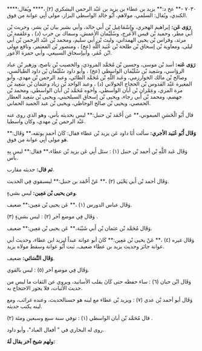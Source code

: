 ٧٠٣٠ -** عخ د:** يزيد بن عطاء بن يزيد بن عَبْد الرحمن اليشكري (٢) ،**** ويُقال:**** الكندي، ويُقال: السلمي، مولاهم، أَبُو خالد الواسطي البزاز، مولى أَبِي عوانة من فوق.

**رَوَى عَن:** إبراهيم الهجري، وإِسْمَاعِيل بْن أَبي خالد، وأبي بشير بيان بْن بشر، وحريث بْن أَبي مطر، وحميد بْن قيس الأعرج، وسُلَيْمان الأعمش، وسماك بن حرب (د) ، وعلقمة بْن مرثد، وفراس بْن يحيى الهمداني، وليث بْن أَبي سليم، ومحمد بْن عَبْد الرحمن بْن أَبي ليلى، ومعاوية بْن إسحاق بْن طلحة بْن عُبَيد اللَّهِ (عخ) ، ومنصور بْن المعتمر، ونافع مولى ابْن عُمَر، وأبيإسحاق السبيعي، وأبي حمزة الأَعور.

**رَوَى عَنه:** أسد بْن موسى، وحسين بْن مُحَمَّد المروذي، والخصيب بْن ناصح، وزهير بْن عباد الرؤاسي، وسَعِيد بْن سُلَيْمان الواسطي (عخ) ، وأبو داود سُلَيْمان بْن داود الطيالسي، وصالح بْن مالك الخوارزمي، وعَبد اللَّهِ بْن مُحَمَّد الطائي، وعبد الرحمن بْن مهدي، وأبو المغيرة عَبْد القدوس بْن الحجاج الخولاني (د) ، وعبد الواحد بْن زياد وعثمان بْن سَعِيد بْن مرة المري، وعِمْران بْن أبان الواسطي، وأخوه مُحَمَّد بْن أبان الواسطي، ومحمد بْن جهضم، ومحمد بْن أَبي رجاء، ويحيى بْن إسحاق السيلحيني، ويحيى بْن سَعِيد العطار الحمصي، ويحيى بْن صالح الوحاظي، ويحيى بْن عبد الحميد الحماني.

قال أَبُو الْحَسَنِ الميموني،** عن أَحْمَد بْن حنبل:** ليس بحديثه بأس، وهو الذي روى عنه عَبْد الرحمن بْن مهدي، وكان واسطيا.

**وَقَال أَبُو عُبَيد الأجري:** سألت أَبَا داود عَن يزيد بْن عطاء فقال: كَانَ أحمد يوثقه،** وَقَال:** هو مولى أَبِي عوانة من فوق.

وَقَال عَبد اللَّهِ بْن أحمد بْن حنبل (١) : سئل أَبِي عَن يزيد بْن عطاء،** فقال:** ليس بِهِ بأس.

**ثم قال:** حديثه مقارب.

وَقَال أحمد بْن أَبي يَحْيَى (٢) ،** عَنْ أَحْمَد بن حنبل:** ليسبقوي فِي الحديث.

**وعن يحيى بْن مَعِين:** ليس بشيءٍ.

وَقَال عباس الدورس (١) ،** عَن يحيى بْن مَعِين:** ضعيف.

وَقَال فِي موضع آخر (٢) : ليس بشيءٍ (٣) .

وَقَال مُحَمَّد بْن عثمان بْن أَبي شَيْبَة،** عَن يحيى بْن مَعِين:** ضعيف.

وَقَال غيره (٤) ،** عَنْ يحيى بْن مَعِين:** كَانَ أبو عوانة عبداً ليزيد ابن عطاء، وحديث أبي عوانة جائز وحديث يزيد بن عطاء ضعيف، ثبت أَبُو عوانة وسقط مولاه يزيد.

**وَقَال النَّسَائي:** ضعيف.

وَقَال فِي موضع آخر (٥) : ليس بالقوي.

وَقَال ابْن حبان (٦) : ساء حفظه حتى كَانَ يقلب الأسانيد، ويروي عن الثقات ما ليس من حديث الأثبات، فلا يجوز الاحتجاج به.

وَقَال أبو أحمد بْن عدي (٧) : ويزيد بْن عطاء مع لينه هو حسنالحديث، وعنده غرائب، ومع لينه يكتب حديثه.

قال مُحَمَّد بْن أبان الواسطي (١) : توفي سنة سبع وسبعين ومئة (٢) .

روى له البخاري في " أفعال العباد"، وأبو داود.

**ولهم شيخ آخر يقال لَهُ:**